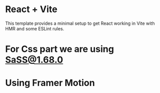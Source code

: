 # React + Vite

This template provides a minimal setup to get React working in Vite with HMR and some ESLint rules.

# For Css part we are using SaSS@1.68.0

# Using Framer Motion
